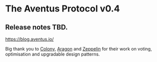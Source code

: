 # The Aventus Protocol v0.4

## Release notes TBD.

https://blog.aventus.io/

Big thank you to [Colony](https://colony.io/), [Aragon](https://aragon.one/) and [Zeppelin](https://zeppelin.solutions/) for their work on voting, optimisation and upgradable design patterns.
